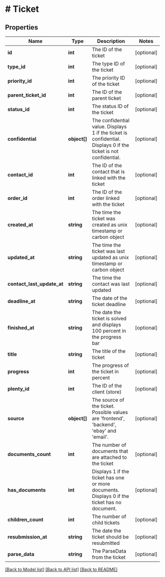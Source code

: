 # # Ticket

## Properties

Name | Type | Description | Notes
------------ | ------------- | ------------- | -------------
**id** | **int** | The ID of the ticket | [optional] 
**type_id** | **int** | The type ID of the ticket | [optional] 
**priority_id** | **int** | The priority ID of the ticket | [optional] 
**parent_ticket_id** | **int** | The ID of the parent ticket | [optional] 
**status_id** | **int** | The status ID of the ticket | [optional] 
**confidential** | **object[]** | The confidential value. Displays 1 if the ticket is confidential. Displays 0 if the ticket is not confidential. | [optional] 
**contact_id** | **int** | The ID of the contact that is linked with the ticket | [optional] 
**order_id** | **int** | The ID of the order linked with the ticket | [optional] 
**created_at** | **string** | The time the ticket was created as unix timestamp or carbon object | [optional] 
**updated_at** | **string** | The time the ticket was last updated as unix timestamp or carbon object | [optional] 
**contact_last_update_at** | **string** | The time the contact was last updated | [optional] 
**deadline_at** | **string** | The date of the ticket deadline | [optional] 
**finished_at** | **string** | The date the ticket is solved and displays 100 percent in the progress bar | [optional] 
**title** | **string** | The title of the ticket | [optional] 
**progress** | **int** | The progress of the ticket in percent | [optional] 
**plenty_id** | **int** | The ID of the client (store) | [optional] 
**source** | **object[]** | The source of the ticket. Possible values are &#39;frontend&#39;, &#39;backend&#39;, &#39;ebay&#39; and &#39;email&#39;. | [optional] 
**documents_count** | **int** | The number of documents that are attached to the ticket | [optional] 
**has_documents** | **int** | Displays 1 if the ticket has one or more documents. Displays 0 if the ticket has no document. | [optional] 
**children_count** | **int** | The number of child tickets | [optional] 
**resubmission_at** | **string** | The date the ticket should be resubmitted | [optional] 
**parse_data** | **string** | The ParseData from the ticket | [optional] 

[[Back to Model list]](../../README.md#documentation-for-models) [[Back to API list]](../../README.md#documentation-for-api-endpoints) [[Back to README]](../../README.md)


